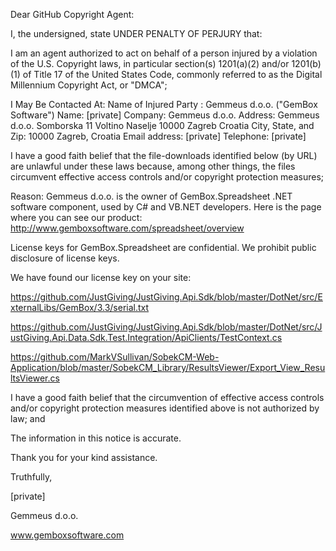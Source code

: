 Dear GitHub Copyright Agent:

I, the undersigned, state UNDER PENALTY OF PERJURY that:

I am an agent authorized to act on behalf of a person injured by a
violation of the U.S. Copyright laws, in particular section(s) 1201(a)(2)
and/or 1201(b)(1) of Title 17 of the United States Code, commonly referred
to as the Digital Millennium Copyright Act, or "DMCA";

I May Be Contacted At:
Name of Injured Party : Gemmeus d.o.o. ("GemBox Software")
Name:      [private]
Company: Gemmeus d.o.o.
Address:   Gemmeus d.o.o.
                Somborska 11
                Voltino Naselje
                10000 Zagreb
                Croatia
City, State, and Zip: 10000 Zagreb, Croatia
Email address: [private]
Telephone: [private]


I have a good faith belief that the file-downloads identified below (by
URL) are unlawful under these laws because, among other things, the files
circumvent effective access controls and/or copyright protection measures;


Reason:
Gemmeus d.o.o. is the owner of GemBox.Spreadsheet .NET software component,
used by C# and VB.NET developers.
Here is the page where you can see our product:
http://www.gemboxsoftware.com/spreadsheet/overview

License keys for GemBox.Spreadsheet are confidential. We prohibit public
disclosure of license keys.

We have found our license key on your site:

https://github.com/JustGiving/JustGiving.Api.Sdk/blob/master/DotNet/src/ExternalLibs/GemBox/3.3/serial.txt

https://github.com/JustGiving/JustGiving.Api.Sdk/blob/master/DotNet/src/JustGiving.Api.Data.Sdk.Test.Integration/ApiClients/TestContext.cs

https://github.com/MarkVSullivan/SobekCM-Web-Application/blob/master/SobekCM_Library/ResultsViewer/Export_View_ResultsViewer.cs


I have a good faith belief that the circumvention of effective access
controls and/or copyright protection measures identified above is not
authorized by law; and

The information in this notice is accurate.

Thank you for your kind assistance.

Truthfully,

[private]

Gemmeus d.o.o.

www.gemboxsoftware.com
